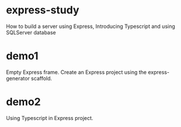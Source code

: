 # express-study

How to build a server using Express, Introducing Typescript and using SQLServer database

# demo1

Empty Express frame.
Create an Express project using the express-generator scaffold.

# demo2

Using Typescript in Express project.
